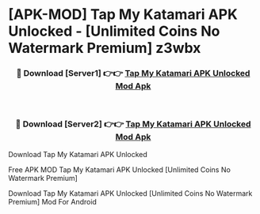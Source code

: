 # [APK-MOD] Tap My Katamari APK Unlocked - [Unlimited Coins No Watermark Premium] z3wbx



<div align="center">
<h3>🔴 Download [Server1] 👉👉 <a href="https://momento.my/?title=Tap_My_Katamari_APK_Unlocked">Tap My Katamari APK Unlocked Mod Apk</a></h3><br>

<h3>🔴 Download [Server2] 👉👉 <a href="https://momento.my/?title=Tap_My_Katamari_APK_Unlocked">Tap My Katamari APK Unlocked Mod Apk</a></h3>
</div>



Download Tap My Katamari APK Unlocked 

Free APK MOD Tap My Katamari APK Unlocked [Unlimited Coins No Watermark Premium]

Download Tap My Katamari APK Unlocked [Unlimited Coins No Watermark Premium] Mod For Android
